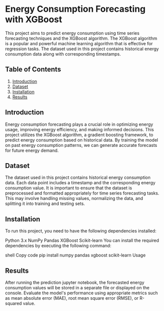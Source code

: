 # Energy Consumption Forecasting with XGBoost

This project aims to predict energy consumption using time series forecasting techniques and the XGBoost algorithm. The XGBoost algorithm is a popular and powerful machine learning algorithm that is effective for regression tasks. The dataset used in this project contains historical energy consumption data along with corresponding timestamps.

## Table of Contents

1. [Introduction](#Introduction)
2. [Dataset](#Dataset)
3. [Installation](#Installation)
4. [Results](#Results)

## Introduction

Energy consumption forecasting plays a crucial role in optimizing energy usage, improving energy efficiency, and making informed decisions. This project utilizes the XGBoost algorithm, a gradient boosting framework, to predict energy consumption based on historical data. By training the model on past energy consumption patterns, we can generate accurate forecasts for future energy demand.

## Dataset

The dataset used in this project contains historical energy consumption data. Each data point includes a timestamp and the corresponding energy consumption value. It is important to ensure that the dataset is preprocessed and formatted appropriately for time series forecasting tasks. This may involve handling missing values, normalizing the data, and splitting it into training and testing sets.

## Installation

To run this project, you need to have the following dependencies installed:

Python 3.x
NumPy
Pandas
XGBoost
Scikit-learn
You can install the required dependencies by executing the following command:

shell
Copy code
pip install numpy pandas xgboost scikit-learn
Usage


## Results

After running the prediction jupyter notebook, the forecasted energy consumption values will be stored in a separate file or displayed on the console. Evaluate the model's performance using appropriate metrics such as mean absolute error (MAE), root mean square error (RMSE), or R-squared value.

